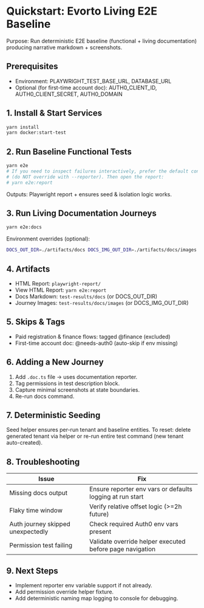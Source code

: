 # Quickstart: Evorto Living E2E Baseline

Purpose: Run deterministic E2E baseline (functional + living documentation) producing narrative markdown + screenshots.

## Prerequisites
- Environment: PLAYWRIGHT_TEST_BASE_URL, DATABASE_URL
- Optional (for first-time account doc): AUTH0_CLIENT_ID, AUTH0_CLIENT_SECRET, AUTH0_DOMAIN

## 1. Install & Start Services
```bash
yarn install
yarn docker:start-test
```

## 2. Run Baseline Functional Tests
```bash
yarn e2e
# If you need to inspect failures interactively, prefer the default configured reporters
# (do NOT override with --reporter). Then open the report:
# yarn e2e:report
```
Outputs: Playwright report + ensures seed & isolation logic works.

## 3. Run Living Documentation Journeys
```bash
yarn e2e:docs
```
Environment overrides (optional):
```bash
DOCS_OUT_DIR=./artifacts/docs DOCS_IMG_OUT_DIR=./artifacts/docs/images yarn e2e:docs
```

## 4. Artifacts
- HTML Report: `playwright-report/`
- View HTML Report: `yarn e2e:report`
- Docs Markdown: `test-results/docs` (or DOCS_OUT_DIR)
- Journey Images: `test-results/docs/images` (or DOCS_IMG_OUT_DIR)

## 5. Skips & Tags
- Paid registration & finance flows: tagged @finance (excluded)
- First-time account doc: @needs-auth0 (auto-skip if env missing)

## 6. Adding a New Journey
1. Add `.doc.ts` file → uses documentation reporter.
2. Tag permissions in test description block.
3. Capture minimal screenshots at state boundaries.
4. Re-run docs command.

## 7. Deterministic Seeding
Seed helper ensures per-run tenant and baseline entities. To reset: delete generated tenant via helper or re-run entire test command (new tenant auto-created).

## 8. Troubleshooting
| Issue | Fix |
|-------|-----|
| Missing docs output | Ensure reporter env vars or defaults logging at run start |
| Flaky time window | Verify relative offset logic (>=2h future) |
| Auth journey skipped unexpectedly | Check required Auth0 env vars present |
| Permission test failing | Validate override helper executed before page navigation |

## 9. Next Steps
- Implement reporter env variable support if not already.
- Add permission override helper fixture.
- Add deterministic naming map logging to console for debugging.
